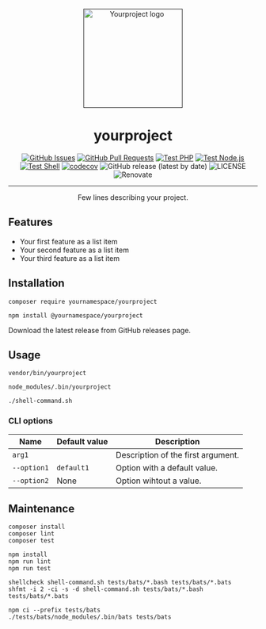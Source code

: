 <p align="center">
  <a href="" rel="noopener">
  <img width=200px height=200px src="https://placehold.jp/000000/ffffff/200x200.png?text=Yourproject&css=%7B%22border-radius%22%3A%22%20100px%22%7D" alt="Yourproject logo"></a>
</p>

<h1 align="center">yourproject</h1>

<div align="center">

[![GitHub Issues](https://img.shields.io/github/issues/AlexSkrypnyk/scaffold.svg)](https://github.com/AlexSkrypnyk/scaffold/issues)
[![GitHub Pull Requests](https://img.shields.io/github/issues-pr/AlexSkrypnyk/scaffold.svg)](https://github.com/AlexSkrypnyk/scaffold/pulls)
[![Test PHP](https://github.com/AlexSkrypnyk/scaffold/actions/workflows/test-php.yml/badge.svg)](https://github.com/AlexSkrypnyk/scaffold/actions/workflows/test-php.yml)
[![Test Node.js](https://github.com/AlexSkrypnyk/scaffold/actions/workflows/test-nodejs.yml/badge.svg)](https://github.com/AlexSkrypnyk/scaffold/actions/workflows/test-nodejs.yml)
[![Test Shell](https://github.com/AlexSkrypnyk/scaffold/actions/workflows/test-shell.yml/badge.svg)](https://github.com/AlexSkrypnyk/scaffold/actions/workflows/test-shell.yml)
[![codecov](https://codecov.io/gh/AlexSkrypnyk/scaffold/graph/badge.svg?token=7WEB1IXBYT)](https://codecov.io/gh/AlexSkrypnyk/scaffold)
![GitHub release (latest by date)](https://img.shields.io/github/v/release/AlexSkrypnyk/scaffold)
![LICENSE](https://img.shields.io/github/license/AlexSkrypnyk/scaffold)
![Renovate](https://img.shields.io/badge/renovate-enabled-green?logo=renovatebot)

</div>

---

<p align="center"> Few lines describing your project.
    <br>
</p>

## Features

- Your first feature as a list item
- Your second feature as a list item
- Your third feature as a list item

## Installation

[//]: # (#;< PHP)

    composer require yournamespace/yourproject

[//]: # (#;> PHP)

[//]: # (#;< NODEJS)

    npm install @yournamespace/yourproject

[//]: # (#;> NODEJS)

[//]: # (#;< SHELL)

Download the latest release from GitHub releases page.

[//]: # (#;> SHELL)

## Usage

[//]: # (#;< PHP)

    vendor/bin/yourproject

[//]: # (#;> PHP)

[//]: # (#;< NODEJS)

    node_modules/.bin/yourproject

[//]: # (#;> NODEJS)

[//]: # (#;< SHELL)

    ./shell-command.sh

[//]: # (#;> SHELL)

### CLI options

| Name        | Default value | Description                        |
|-------------|---------------|------------------------------------|
| `arg1`      |               | Description of the first argument. |
| `--option1` | `default1`    | Option with a default value.       |
| `--option2` | None          | Option wihtout a value.            |

## Maintenance

[//]: # (#;< PHP)

    composer install
    composer lint
    composer test

[//]: # (#;> PHP)

[//]: # (#;< NODEJS)

    npm install
    npm run lint
    npm run test

[//]: # (#;> NODEJS)

[//]: # (#;< SHELL)

    shellcheck shell-command.sh tests/bats/*.bash tests/bats/*.bats
    shfmt -i 2 -ci -s -d shell-command.sh tests/bats/*.bash tests/bats/*.bats

    npm ci --prefix tests/bats
    ./tests/bats/node_modules/.bin/bats tests/bats

[//]: # (#;> SHELL)
